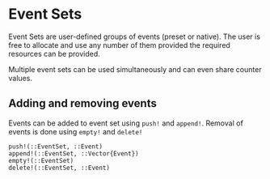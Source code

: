 # Event Sets

Event Sets are user-defined groups of events (preset or native).
The user is free to allocate and use any number of them provided the required resources can be provided.

Multiple event sets can be used simultaneously and can even share counter values.

## Adding and removing events

Events can be added to event set using `push!` and `append!`. Removal of events is done using `empty!` and `delete!`

```@docs
push!(::EventSet, ::Event)
append!(::EventSet, ::Vector{Event})
empty!(::EventSet)
delete!(::EventSet, ::Event)
```
